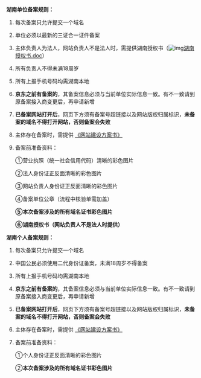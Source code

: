 **湖南单位备案规则：**

1. 每次备案只允许提交一个域名  

2. 单位必须以最新的三证合一证件备案

3. 主体负责人为法人，网站负责人不是法人时，需提供湖南授权书（![img](http://cms.jcloud.com/ueditor/dialogs/attachment/fileTypeImages/icon_doc.gif)[湖南授权书.doc](https://img1.jcloudcs.com/cms/03b45fc0-c674-4f20-9837-b3c61f806c1320180503110328.doc)）

4. 所有负责人不得未满18周岁

5. 所有上报手机号码均需湖南本地

6. **京东之前有备案的**，其备案信息必须与当前单位实际信息一致。有不一致请到原备案接入商变更后，再申请新增

7. **已备案网站打开后**，网页下方须有备案号超链接以及网站版权归属标识，**未备案的域名不得打开网站，否则备案会失败**

8.  主体存在备案时，需提供 [《网站建设方案书》](https://beianwendang.s3.cn-north-1.jdcloud-oss.com/beianrumen/guanjuguize/hunan/网站建设方案书.docx)

9. 备案前准备资料：

   ①营业执照（统一社会信用代码）清晰的彩色图片

   ②法人身份证正反面清晰的彩色图片

   ③网站负责人身份证正反面清晰的彩色图片

   ④备案单位公章（流程中核验单需加盖）

   **⑤本次备案涉及的所有域名证书彩色图片**

   **⑥湖南授权书（网站负责人不是法人时提供）**

   

**湖南个人备案规则：**

1. 每次备案只允许提交一个域名  

2. 中国公民必须使用二代身份证备案，未满18周岁不得备案

3. 所有上报手机号码均需湖南本地

4. **京东之前有备案的**，其备案信息必须与当前单位实际信息一致。有不一致请到原备案接入商变更后，再申请新增

5. **已备案网站打开后**，网页下方须有备案号超链接以及网站版权归属标识，**未备案的域名不得打开网站，否则备案会失败**

6.  主体存在备案时，需提供 [《网站建设方案书》](https://beianwendang.s3.cn-north-1.jdcloud-oss.com/beianrumen/guanjuguize/hunan/网站建设方案书.docx)

7. 备案前准备资料：

   ①个人身份证正反面清晰的彩色图片

   ②**本次备案涉及的所有域名证书彩色图片**
